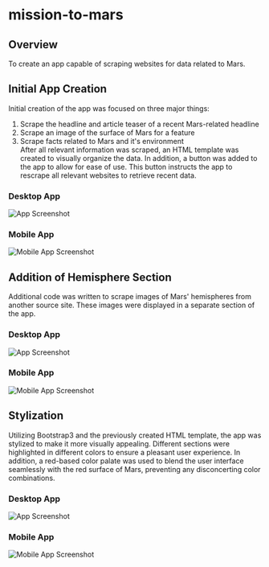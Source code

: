 # mission-to-mars

## Overview
To create an app capable of scraping websites for data related to Mars. 

## Initial App Creation
Initial creation of the app was focused on three major things:
1. Scrape the headline and article teaser of a recent Mars-related headline
2. Scrape an image of the surface of Mars for a feature
3. Scrape facts related to Mars and it's environment</br>
After all relevant information was scraped, an HTML template was created to visually organize the data. In addition, a button was added
to the app to allow for ease of use. This button instructs the app to rescrape all relevant websites to retrieve recent data. 

### Desktop App
![App Screenshot](Resources/app_screenshot.png)
### Mobile App
![Mobile App Screenshot](Resources/app_mobile_screenshot.png)


## Addition of Hemisphere Section
Additional code was written to scrape images of Mars' hemispheres from another source site. These images
were displayed in a separate section of the app. 

### Desktop App
![App Screenshot](Resources/app_screenshot_hemi.png)
### Mobile App
![Mobile App Screenshot](Resources/app_mobile_screenshot_hemi.png)


## Stylization
Utilizing Bootstrap3 and the previously created HTML template, the app was stylized to make it more visually appealing. 
Different sections were highlighted in different colors to ensure a pleasant user experience.
In addition, a red-based color palate was used to blend the user interface seamlessly with the red surface of Mars, preventing any
disconcerting color combinations. 

### Desktop App
![App Screenshot](Resources/bootstrap_update_screenshot.png)
### Mobile App
![Mobile App Screenshot](Resources/bootstrap_update_mobile_screenshot.png)
